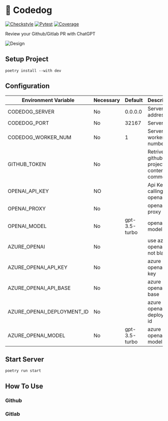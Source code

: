 # 🐶 Codedog

[![Checkstyle](https://github.com/Arcadia822/codedog/actions/workflows/flake8.yml/badge.svg)](https://github.com/Arcadia822/codedog/actions/workflows/flake8.yml)
[![Pytest](https://github.com/Arcadia822/codedog/actions/workflows/test.yml/badge.svg?branch=master)](https://github.com/Arcadia822/codedog/actions/workflows/test.yml)
[![Coverage](https://img.shields.io/endpoint?url=https://gist.githubusercontent.com/Arcadia822/ce38dae58995aeffef42065093fcfe84/raw/codedog_master.json)](https://github.com/Arcadia822/codedog/actions/workflows/test.yml)


Review your Github/Gitlab PR with ChatGPT

![Design](docs/design.png)

## Setup Project

```shell
poetry install --with dev
```
## Configuration

| Environment Variable | Necessary | Default | Description |
|---|---|---|---|
| CODEDOG_SERVER                | No  | 0.0.0.0        | Server address                               |
| CODEDOG_PORT                  | No  | 32167          | Server port                                  |
| CODEDOG_WORKER_NUM            | No  | 1              | Server worker number                         |
| GITHUB_TOKEN                  | No  |                | Retrive github project content and comment   |
| OPENAI_API_KEY                | NO  |                | Api Key for calling openai api               |
| OPENAI_PROXY                  | No  |                | openai proxy                                 |
| OPENAI_MODEL                  | No  | gpt-3.5-turbo  | openai model                                 |
| AZURE_OPENAI                  | No  |                | use azure openai if not blank                |
| AZURE_OPENAI_API_KEY          | No  |                | azure openai api key                         |
| AZURE_OPENAI_API_BASE         | No  |                | azure openai api base                        |
| AZURE_OPENAI_DEPLOYMENT_ID    | No  |                | azure openai deployment id                   |
| AZURE_OPENAI_MODEL            | No  | gpt-3.5-turbo  | azure openai model                           |

## Start Server
```shell
poetry run start
```

## How To Use

### Github


### Gitlab
